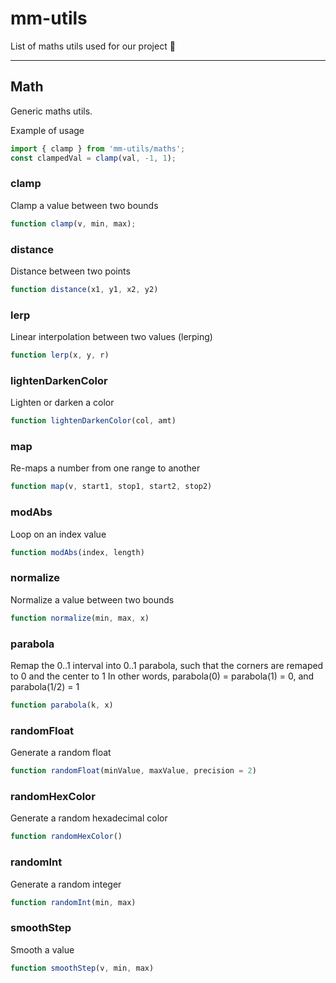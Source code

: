 # mm-utils

List of maths utils used for our project 🙌 

-----

## Math
Generic maths utils.

Example of usage

```javascript
import { clamp } from 'mm-utils/maths';
const clampedVal = clamp(val, -1, 1);
```

### clamp
Clamp a value between two bounds
```javascript
function clamp(v, min, max);
```

### distance
Distance between two points
```javascript
function distance(x1, y1, x2, y2) 
```

### lerp
Linear interpolation between two values (lerping)
```javascript
function lerp(x, y, r)
```

### lightenDarkenColor
Lighten or darken a color
```javascript
function lightenDarkenColor(col, amt)
```

### map
Re-maps a number from one range to another
```javascript
function map(v, start1, stop1, start2, stop2) 
```

### modAbs
Loop on an index value
```javascript
function modAbs(index, length)
```

### normalize
Normalize a value between two bounds
```javascript
function normalize(min, max, x)
```

### parabola
Remap the 0..1 interval into 0..1 parabola, such that the corners are remaped to 0 and the center to 1
In other words, parabola(0) = parabola(1) = 0, and parabola(1/2) = 1
```javascript
function parabola(k, x)
```

### randomFloat
Generate a random float
```javascript
function randomFloat(minValue, maxValue, precision = 2)
```

### randomHexColor
Generate a random hexadecimal color
```javascript
function randomHexColor()
```

### randomInt
Generate a random integer
```javascript
function randomInt(min, max)
```

### smoothStep
Smooth a value
```javascript
function smoothStep(v, min, max) 
```